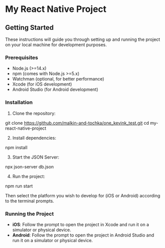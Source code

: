 # My React Native Project

## Getting Started

These instructions will guide you through setting up and running the project on your local machine for development purposes.

### Prerequisites

- Node.js (>=14.x)
- npm (comes with Node.js >=5.x)
- Watchman (optional, for better performance)
- Xcode (for iOS development)
- Android Studio (for Android development)

### Installation

1. Clone the repository:

git clone https://github.com/malkin-and-tochka/one_kevink_test.git cd my-react-native-project

2. Install dependencies:

npm install

3. Start the JSON Server:

npx json-server db.json

4. Run the project:

npm run start

Then select the platform you wish to develop for (iOS or Android) according to the terminal prompts.

### Running the Project

- **iOS**: Follow the prompt to open the project in Xcode and run it on a simulator or physical device.
- **Android**: Follow the prompt to open the project in Android Studio and run it on a simulator or physical device.